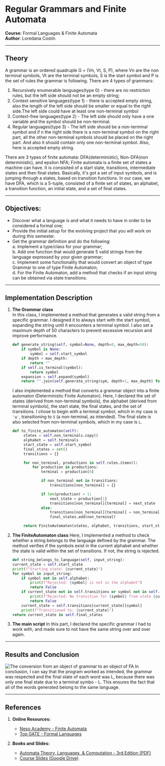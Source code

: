 # Regular Grammars and Finite Automata

**Course**: Formal Languages & Finite Automata  
**Author**: Loredana Costin

---

## Theory

A grammar is an ordered quadruple G = (Vn, Vt, S, P), where Vn are the non terminal symbols, Vt are the terminal symbols, S is the start symbol and P is the set of rules the grammar is following.
There are 4 types of grammars: 
1. Recursively enumerable languages(type 0) - there are no restriction rules, but the left side should not be an empty string;
2. Context sensitive languages(type 1) - there is accepted empty string, also the length of the left side should be smaller or equal to the right side.The left side could have at least one non-terminal symbol
3. Context-free languages(type 2) - The left side should only have a one variable and the symbol should be non-terminal. 
4. Regular languages(type 3) - The left side should be a non-terminal symbol and if n the right side there is a non-terminal symbol on the right part, all the other non-terminal symbols should be placed on the right part. And also it should contain only one non-terminal symbol. Also, here is accepted empty string.

There are 3 types of finite automata: DFA(deterministic), Non-DFA(non deterministic), and epsilon NFA;
Finite automata is a finite set of states a machine can have. It is consisited of a start state, transitions, intermediate states and  then final states. Basically, it's got a set of input symbols, and is jumping through a states, based on transition functions.
In our case, we have DFA, which is a 5-tuple, consisted of a finite set of states, an alphabet, a transition function, an initial state, and a set of final states. 

---

## Objectives:

- Discover what a language is and what it needs to have in order to be considered a formal one;
- Provide the initial setup for the evolving project that you will work on during this semester.
- Get the grammar definition and do the following:  
    a. Implement a type/class for your grammar;  
    b. Add one function that would generate 5 valid strings from the language expressed by your given grammar;  
    c. Implement some functionality that would convert an object of type Grammar to one of type Finite Automaton;  
    d. For the Finite Automaton, add a method that checks if an input string can be obtained via state transitions.

---

## Implementation Description

1. **The Grammar class**  
   In this class, I implemented a method that generates a valid string from a specific grammar. I designed it to always start with the start symbol, expanding the string until it encounters a terminal symbol. I also set a maximum depth of 50 characters to prevent excessive recursion and improve performance.

    ```python
    def generate_string(self, symbol=None, depth=0, max_depth=50):
        if symbol is None:
            symbol = self.start_symbol
        if depth > max_depth:
            return ""
        if self.is_terminal(symbol):
            return symbol
        expansion = self.expand(symbol)
        return "".join(self.generate_string(sym, depth+1, max_depth) for sym in expansion)
    ```

   I also implemented a method that converts a grammar object into a finite automaton (Deterministic Finite Automaton). Here, I declared the set of states (derived from non-terminal symbols), the alphabet (derived from terminal symbols), the start state, the final states, and the set of transitions. I chose to begin with a terminal symbol, which in my case is `'a'`, transitioning to `S` (a non-terminal, as intended). The final state is also selected from non-terminal symbols, which in my case is `L`.

   ```python
   def to_finite_automaton(self):
        states = self.non_terminals.copy()
        alphabet = self.terminals
        start_state = self.start_symbol
        final_states = set()
        transitions = {}

        for non_terminal, productions in self.rules.items():
            for production in productions:
                terminal = production[0]  

                if non_terminal not in transitions:
                    transitions[non_terminal] = {}

                if len(production) > 1:
                    next_state = production[1]  
                    transitions[non_terminal][terminal] = next_state
                else:
                    transitions[non_terminal][terminal] = non_terminal  
                    final_states.add(non_terminal)  

        return FiniteAutomaton(states, alphabet, transitions, start_state, final_states)
    ```
2. **The FiniteAutomaton class**
    Here, I implemented a method to check whether a string belongs to the language defined by the grammar. The method verifies if the symbols exist in the current alphabet and whether the state is valid within the set of transitions. If not, the string is rejected.
    ```python
    def string_belongs_to_language(self, input_string):
    current_state = self.start_state
    print(f"Starting state: {current_state}")
    for symbol in input_string:
        if symbol not in self.alphabet:
            print(f"Rejected: {symbol} is not in the alphabet")
            return False
        if current_state not in self.transitions or symbol not in self.transitions[current_state]:
            print(f"Rejected: No transition for {symbol} from state {current_state}")
            return False
        current_state = self.transitions[current_state][symbol]
        print(f"Transitioned to: {current_state}")
    return current_state in self.final_states
    ```
3. **The main script**
    In this part, I declared the specific grammar I had to work with, and made sure to not have the same string over and over again.

---
## Results and Conclusion
![The conversion from an object of grammar to an object of FA](outputs/lab1.png)
In conclusion, I can say that the program worked as intended, the grammar was respected and the final state of each word was L, because there was only one final state due to a terminal symbo - L. This ensures the fact that all of the words generated belong to the same language. 

---
## References  

1. **Online Resources:**  
   - [Neso Academy - Finite Automata](https://www.youtube.com/watch?v=62JAy4oH6lU&ab_channel=NesoAcademy)  
   - [Top GATE - Formal Languages](https://www.youtube.com/watch?v=VCx8lcsYjgA&list=PL4x4VD79Gu5rNbkj4QM_7F5U6BfLnCWoh&index=2&ab_channel=TopGATE)  

2. **Books and Slides:**  
   - [Automata Theory, Languages, & Computation - 3rd Edition (PDF)](https://mrce.in/ebooks/Automata%20Theory,%20Languages,%20&%20Computation%20Introduction%203rd%20Ed.pdf)  
   - [Course Slides (Google Drive)](https://drive.google.com/file/d/1rBGyzDN5eWMXTNeUxLxmKsf7tyhHt9Jk/view)  
